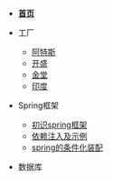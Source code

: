 - [**首页**](README.md)
- 工厂
  - [阿特斯](factory/阿特斯.md)
  - [开盛](factory/开盛.md)
  - [金堂](factory/金堂.md)
  - [印度](factory/印度.md)
- Spring框架

  - [初识spring框架](spring/【10分钟学Spring】：（一）初识Spring框架.md)
  - [依赖注入及示例](spring/【10分钟学Spring】：（二）一文搞懂spring依赖注入（DI）.md)
  - [spring的条件化装配](spring/【10分钟学Spring】：（三）你了解spring的高级装配吗_条件化装配bean.md)
- 数据库

